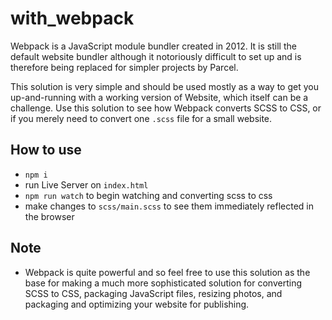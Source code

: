 # with_webpack

Webpack is a JavaScript module bundler created in 2012. It is still the default website bundler although it notoriously difficult to set up and is therefore being replaced for simpler projects by Parcel.

This solution is very simple and should be used mostly as a way to get you up-and-running with a working version of Website, which itself can be a challenge. Use this solution to see how Webpack converts SCSS to CSS, or if you merely need to convert one `.scss` file for a small website.

## How to use

- `npm i`
- run Live Server on `index.html`
- `npm run watch` to begin watching and converting scss to css
- make changes to `scss/main.scss` to see them immediately reflected in the browser

## Note

- Webpack is quite powerful and so feel free to use this solution as the base for making a much more sophisticated solution for converting SCSS to CSS, packaging JavaScript files, resizing photos, and packaging and optimizing your website for publishing.
